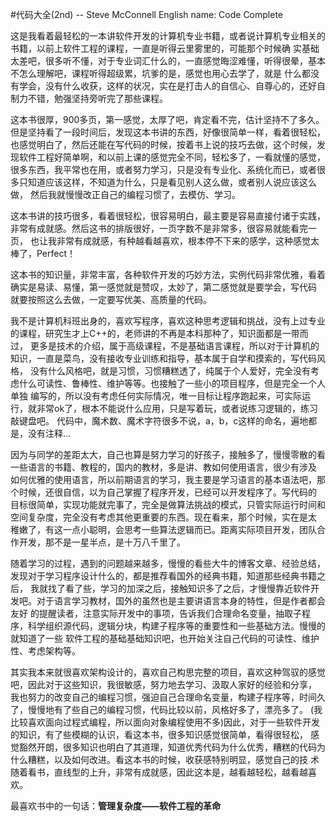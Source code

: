 #代码大全(2nd) -- Steve McConnell
English name: Code Complete 

这是我看着最轻松的一本讲软件开发的计算机专业书籍，或者说计算机专业相关的书籍，以前上软件工程的课程，一直是听得云里雾里的，可能那个时候确
实基础太差吧，很多听不懂，对于专业词汇什么的，一直感觉晦涩难懂，听得很晕，基本不怎么理解吧，课程听得超级累，坑爹的是，感觉也用心去学了，就是
什么都没有学会，没有什么收获，这样的状况，实在是打击人的自信心、自尊心的，还好自制力不错，勉强坚持旁听完了那些课程。

这本书很厚，900多页，第一感觉，太厚了吧，肯定看不完，估计坚持不了多久。但是坚持看了一段时间后，发现这本书讲的东西，好像很简单一样，看着很轻松，
也感觉明白了，然后还能在写代码的时候，按着书上说的技巧去做，这个时候，发现软件工程好简单啊，和以前上课的感觉完全不同，轻松多了，一看就懂的感觉，
很多东西，我平常也在用，或者努力学习，只是没有专业化、系统化而已，或者很多只知道应该这样，不知道为什么，只是看见别人这么做，或者别人说应该这么做，
然后我就慢慢改正自己的编程习惯了，去模仿、学习。

这本书讲的技巧很多，看着很轻松，很容易明白，最主要是容易直接付诸于实践，非常有成就感。然后这书的排版很好，一页字数不是非常多，很容易就能看完一页，
也让我非常有成就感，有种越看越喜欢，根本停不下来的感学，这种感觉太棒了，Perfect！

这本书的知识量，非常丰富，各种软件开发的巧妙方法，实例代码非常优雅，看着确实是易读、易懂，第一感觉就是赞叹，太妙了，第二感觉就是要学会，写代码
就要按照这么去做，一定要写优美、高质量的代码。

我不是计算机科班出身的，喜欢写程序，喜欢这种思考逻辑和挑战，没有上过专业的课程，研究生才上C++的，老师讲的不再是本科那种了，知识面都是一带而过，
更多是技术的介绍，属于高级课程，不是基础语言课程，所以对于计算机的知识，一直是菜鸟，没有接收专业训练和指导，基本属于自学和摸索的，写代码风格，
没有什么风格吧，就是习惯，习惯糟糕透了，纯属于个人爱好，完全没有考虑什么可读性、鲁棒性、维护等等。也接触了一些小的项目程序，但是完全一个人单独
编写的，所以没有考虑任何实际情况，唯一目标让程序跑起来，可实际运行，就非常ok了，根本不能说什么应用，只是写着玩，或者说练习逻辑的，练习敲键盘吧。
代码中，魔术数、魔术字符很多不说，a，b，c这样的命名，遍地都是，没有注释...

因为与同学的差距太大，自己也算是努力学习的好孩子，接触多了，慢慢零散的看一些语言的书籍、教程的，国内的教材，多是讲、教如何使用语言，很少有涉及
如何优雅的使用语言，所以前期语言的学习，我主要是学习语言的基本语法吧，那个时候，还很自信，以为自己掌握了程序开发，已经可以开发程序了。写代码的
目标很简单，实现功能就完事了，完全是做算法挑战的模式，只管实际运行时间和空间复杂度，完全没有考虑其他更重要的东西。现在看来，那个时候，实在是太
稚嫩了，有这一点小聪明，会思考一些算法逻辑而已。距离实际项目开发，团队合作开发，那不是一星半点，是十万八千里了。

随着学习的过程，遇到的问题越来越多，慢慢的看些大牛的博客文章、经验总结，发现对于学习程序设计什么的，都是推荐看国外的经典书籍，知道那些经典书籍之后，
我就找了看了些，学习的加深之后，接触知识多了之后，才慢慢靠近软件开发吧。对于语言学习教材，国外的虽然也是主要讲语言本身的特性，但是作者都会友好
的提醒读者，注意实际开发中的事项，告诉我们合理命名变量，抽取子程序，科学组织源代码，逻辑分块，构建子程序等的重要性和一些基础方法。慢慢的就知道了一些
软件工程的基础基础知识吧，也开始关注自己代码的可读性、维护性、考虑架构等。

其实我本来就很喜欢架构设计的，喜欢自己构思完整的项目，喜欢这种驾驭的感觉吧，因此对于这些知识，我很敏感，努力地去学习、汲取人家好的经验和分享，
我也努力的改变自己的编程习惯，强迫自己合理命名变量，构建子程序等，时间久了，慢慢地有了些自己的编程习惯，代码比较以前，风格好多了，漂亮多了。
(我比较喜欢面向过程式编程，所以面向对象编程使用不多)因此，对于一些软件开发的知识，有了些模糊的认识，看这本书，很多知识感觉很简单，看得很轻松，
感觉豁然开朗，很多知识也明白了其道理，知道优秀代码为什么优秀，糟糕的代码为什么糟糕，以及如何改进。看这本书的时候，收获感特别明显，感觉自己的技
术随着看书，直线型的上升，非常有成就感，因此这本是，越看越轻松，越看越喜欢。

最喜欢书中的一句话：**管理复杂度——软件工程的革命**